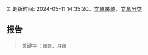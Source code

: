 :alarm_clock: 更新时间: 2024-05-11 14:35:20。[文章来源](/README.md)、[文章分类](/TAGS.md)

## 报告


> 关键字：`报告`、`月报`



